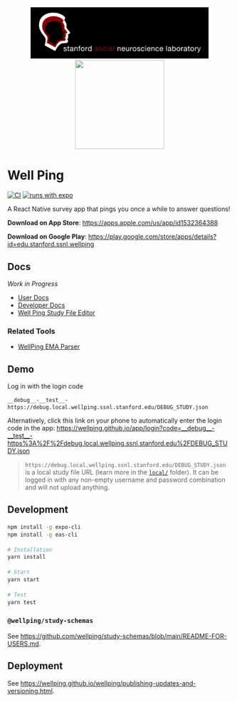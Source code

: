 <div align="center">
  <img width="400" src="./.images/SSNL.jpg">
  <br>
  <img width="200" height="200" src="./assets/icon-android-foreground.png">
</div>

# Well Ping

[![CI](https://github.com/wellping/wellping/actions/workflows/jest.yml/badge.svg)](https://github.com/wellping/wellping/actions/workflows/jest.yml) [![runs with expo](https://img.shields.io/badge/Runs%20with%20Expo-000.svg?style=flat-square&logo=EXPO&labelColor=f3f3f3&logoColor=000)](https://expo.dev/)

A React Native survey app that pings you once a while to answer questions!

**Download on App Store**: https://apps.apple.com/us/app/id1532364388

**Download on Google Play**: https://play.google.com/store/apps/details?id=edu.stanford.ssnl.wellping

## Docs

*Work in Progress*

- [User Docs](https://wellping.github.io/)
- [Developer Docs](https://wellping.github.io/wellping/)
- [Well Ping Study File Editor](https://wellping.github.io/study-file-editor/)

### Related Tools

- [WellPing EMA Parser](https://github.com/StanfordSocialNeuroscienceLab/wellping-ema-parser)

## Demo

Log in with the login code

```
__debug__-__test__-https://debug.local.wellping.ssnl.stanford.edu/DEBUG_STUDY.json
```

Alternatively, click this link on your phone to automatically enter the login code in the app: https://wellping.github.io/app/login?code=__debug__-__test__-https%3A%2F%2Fdebug.local.wellping.ssnl.stanford.edu%2FDEBUG_STUDY.json

> `https://debug.local.wellping.ssnl.stanford.edu/DEBUG_STUDY.json` is a local study file URL (learn more in the [`local/`](./local/) folder). It can be logged in with any non-empty username and password combination and will not upload anything.

## Development

```bash
npm install -g expo-cli
npm install -g eas-cli

# Installation
yarn install

# Start
yarn start

# Test
yarn test
```

### `@wellping/study-schemas`

See https://github.com/wellping/study-schemas/blob/main/README-FOR-USERS.md.

## Deployment

See https://wellping.github.io/wellping/publishing-updates-and-versioning.html.
